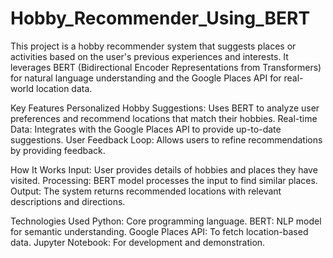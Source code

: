 # Hobby_Recommender_Using_BERT
This project is a hobby recommender system that suggests places or activities based on the user's previous experiences and interests.
It leverages BERT (Bidirectional Encoder Representations from Transformers) for natural language understanding and the Google Places API for real-world location data.

Key Features
Personalized Hobby Suggestions: Uses BERT to analyze user preferences and recommend locations that match their hobbies.
Real-time Data: Integrates with the Google Places API to provide up-to-date suggestions.
User Feedback Loop: Allows users to refine recommendations by providing feedback.

How It Works
Input: User provides details of hobbies and places they have visited.
Processing: BERT model processes the input to find similar places.
Output: The system returns recommended locations with relevant descriptions and directions.

Technologies Used
Python: Core programming language.
BERT: NLP model for semantic understanding.
Google Places API: To fetch location-based data.
Jupyter Notebook: For development and demonstration.
